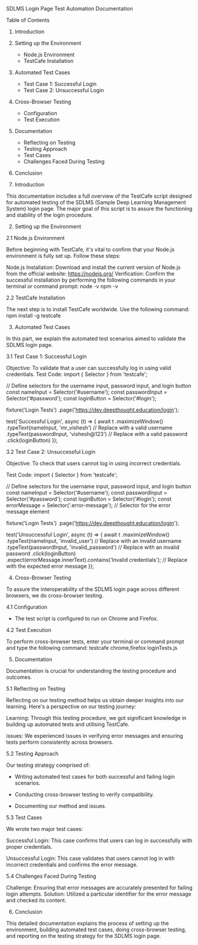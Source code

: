 SDLMS Login Page Test Automation Documentation


Table of Contents

1. Introduction
2. Setting up the Environment
    - Node.js Environment
    - TestCafe Installation
3. Automated Test Cases
    - Test Case 1: Successful Login
    - Test Case 2: Unsuccessful Login
4. Cross-Browser Testing
    - Configuration
    - Test Execution
5. Documentation
    - Reflecting on Testing
    - Testing Approach
    - Test Cases
    - Challenges Faced During Testing
6. Conclusion



1. Introduction

This documentation includes a full overview of the TestCafe script designed for automated testing of the SDLMS (Sample Deep Learning Management System) login page. The major goal of this script is to assure the functioning and stability of the login procedure.



2. Setting up the Environment

2.1 Node.js Environment

Before beginning with TestCafe, it's vital to confirm that your Node.js environment is fully set up. Follow these steps:

Node.js Installation: Download and install the current version of Node.js from the official website: https://nodejs.org/
Verification: Confirm the successful installation by performing the following commands in your terminal or command prompt:
node -v
npm -v


2.2 TestCafe Installation

The next step is to install TestCafe worldwide. Use the following command:
npm install -g testcafe



3. Automated Test Cases

In this part, we explain the automated test scenarios aimed to validate the SDLMS login page.


3.1 Test Case 1: Successful Login

Objective: To validate that a user can successfully log in using valid credentials.
Test Code:
import { Selector } from 'testcafe';

// Define selectors for the username input, password input, and login button
const nameInput = Selector('#username');
const passwordInput = Selector('#password');
const loginButton = Selector('#login');

fixture('Login Tests')
  .page('https://dev.deepthought.education/login');

test('Successful Login', async (t) => {
  await t
    .maximizeWindow()
    .typeText(nameInput, 'mr_vishesh') // Replace with a valid username
    .typeText(passwordInput, 'vishesh@123') // Replace with a valid password
    .click(loginButton)
});


3.2 Test Case 2: Unsuccessful Login

Objective: To check that users cannot log in using incorrect credentials.

Test Code:
import { Selector } from 'testcafe';

// Define selectors for the username input, password input, and login button
const nameInput = Selector('#username');
const passwordInput = Selector('#password');
const loginButton = Selector('#login');
const errorMessage = Selector('.error-message'); // Selector for the error message element

fixture('Login Tests')
  .page('https://dev.deepthought.education/login');

test('Unsuccessful Login', async (t) => {
  await t
    .maximizeWindow()
    .typeText(nameInput, 'invalid_user') // Replace with an invalid username
    .typeText(passwordInput, 'invalid_password') // Replace with an invalid password
    .click(loginButton)
    .expect(errorMessage.innerText).contains('Invalid credentials'); // Replace with the expected error message
});



4. Cross-Browser Testing

To assure the interoperability of the SDLMS login page across different browsers, we do cross-browser testing.


4.1 Configuration

- The test script is configured to run on Chrome and Firefox.


4.2 Test Execution

To perform cross-browser tests, enter your terminal or command prompt and type the following command:
testcafe chrome,firefox loginTests.js



5. Documentation

Documentation is crucial for understanding the testing procedure and outcomes.


5.1 Reflecting on Testing

Reflecting on our testing method helps us obtain deeper insights into our learning. Here's a perspective on our testing journey:

Learning: Through this testing procedure, we got significant knowledge in building up automated tests and utilising TestCafe.

issues: We experienced issues in verifying error messages and ensuring tests perform consistently across browsers.

5.2 Testing Approach

Our testing strategy comprised of:

- Writing automated test cases for both successful and failing login scenarios.

- Conducting cross-browser testing to verify compatibility.

- Documenting our method and issues.


5.3 Test Cases

We wrote two major test cases:

Successful Login: This case confirms that users can log in successfully with proper credentials.

Unsuccessful Login: This case validates that users cannot log in with incorrect credentials and confirms the error message.

5.4 Challenges Faced During Testing

Challenge: Ensuring that error messages are accurately presented for failing login attempts.
Solution: Utilized a particular identifier for the error message and checked its content.



6. Conclusion

This detailed documentation explains the process of setting up the environment, building automated test cases, doing cross-browser testing, and reporting on the testing strategy for the SDLMS login page.

